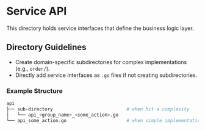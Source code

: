 # Service API

This directory holds service interfaces that define the business logic layer.

## Directory Guidelines

- Create domain-specific subdirectories for complex implementations (e.g., `order/`).
- Directly add service interfaces as `.go` files if not creating subdirectories.

### Example Structure

```bash
api
├── sub-directory                           # when hit a complexity
│   └── api_<group_name>_<some_action>.go
└── api_some_action.go                      # when simple implementation
```